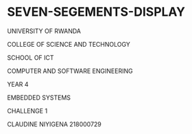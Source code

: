 # SEVEN-SEGEMENTS-DISPLAY

UNIVERSITY OF RWANDA

COLLEGE OF SCIENCE AND TECHNOLOGY

SCHOOL OF ICT

COMPUTER AND SOFTWARE ENGINEERING

YEAR 4

EMBEDDED SYSTEMS

CHALLENGE 1

CLAUDINE NIYIGENA
218000729
